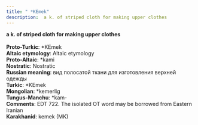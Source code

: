 ```yaml
---
title: " *KEmek"
description:  a k. of striped cloth for making upper clothes
---
```

<strong> a k. of striped cloth for making upper clothes</strong><br><br>
<strong>Proto-Turkic</strong>:  *KEmek<br>
<strong>Altaic etymology</strong>:  Altaic etymology<br>
<strong> Proto-Altaic</strong>:  *kami<br>
<strong>Nostratic</strong>:  Nostratic<br>
<strong>Russian meaning</strong>:  вид полосатой ткани для изготовления верхней одежды<br>
<strong>Turkic</strong>:  *KEmek<br>
<strong>Mongolian</strong>:  *kemerlig<br>
<strong>Tungus-Manchu</strong>:  *kam-<br>
<strong>Comments</strong>:  EDT 722. The isolated OT word may be borrowed from Eastern Iranian<br>
<strong>Karakhanid</strong>:  kemek (MK)<br>


